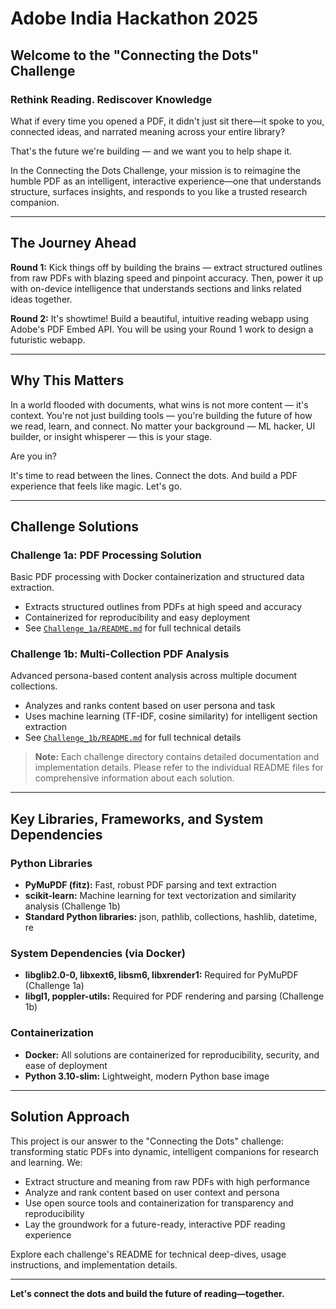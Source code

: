# Adobe India Hackathon 2025

## Welcome to the "Connecting the Dots" Challenge

### Rethink Reading. Rediscover Knowledge

What if every time you opened a PDF, it didn't just sit there—it spoke to you, connected ideas, and narrated meaning across your entire library?

That's the future we're building — and we want you to help shape it.

In the Connecting the Dots Challenge, your mission is to reimagine the humble PDF as an intelligent, interactive experience—one that understands structure, surfaces insights, and responds to you like a trusted research companion.

---

## The Journey Ahead

**Round 1:** Kick things off by building the brains — extract structured outlines from raw PDFs with blazing speed and pinpoint accuracy. Then, power it up with on-device intelligence that understands sections and links related ideas together.

**Round 2:** It's showtime! Build a beautiful, intuitive reading webapp using Adobe's PDF Embed API. You will be using your Round 1 work to design a futuristic webapp.

---

## Why This Matters

In a world flooded with documents, what wins is not more content — it's context. You're not just building tools — you're building the future of how we read, learn, and connect. No matter your background — ML hacker, UI builder, or insight whisperer — this is your stage.

Are you in?

It's time to read between the lines. Connect the dots. And build a PDF experience that feels like magic. Let's go.

---

## Challenge Solutions

### Challenge 1a: PDF Processing Solution
Basic PDF processing with Docker containerization and structured data extraction.
- Extracts structured outlines from PDFs at high speed and accuracy
- Containerized for reproducibility and easy deployment
- See [`Challenge_1a/README.md`](./Challenge_1a/README.md) for full technical details

### Challenge 1b: Multi-Collection PDF Analysis
Advanced persona-based content analysis across multiple document collections.
- Analyzes and ranks content based on user persona and task
- Uses machine learning (TF-IDF, cosine similarity) for intelligent section extraction
- See [`Challenge_1b/README.md`](./Challenge_1b/README.md) for full technical details

> **Note:** Each challenge directory contains detailed documentation and implementation details. Please refer to the individual README files for comprehensive information about each solution.

---

## Key Libraries, Frameworks, and System Dependencies

### Python Libraries
- **PyMuPDF (fitz):** Fast, robust PDF parsing and text extraction
- **scikit-learn:** Machine learning for text vectorization and similarity analysis (Challenge 1b)
- **Standard Python libraries:** json, pathlib, collections, hashlib, datetime, re

### System Dependencies (via Docker)
- **libglib2.0-0, libxext6, libsm6, libxrender1:** Required for PyMuPDF (Challenge 1a)
- **libgl1, poppler-utils:** Required for PDF rendering and parsing (Challenge 1b)

### Containerization
- **Docker:** All solutions are containerized for reproducibility, security, and ease of deployment
- **Python 3.10-slim:** Lightweight, modern Python base image

---

## Solution Approach

This project is our answer to the "Connecting the Dots" challenge: transforming static PDFs into dynamic, intelligent companions for research and learning. We:
- Extract structure and meaning from raw PDFs with high performance
- Analyze and rank content based on user context and persona
- Use open source tools and containerization for transparency and reproducibility
- Lay the groundwork for a future-ready, interactive PDF reading experience

Explore each challenge's README for technical deep-dives, usage instructions, and implementation details.

---

**Let's connect the dots and build the future of reading—together.**
